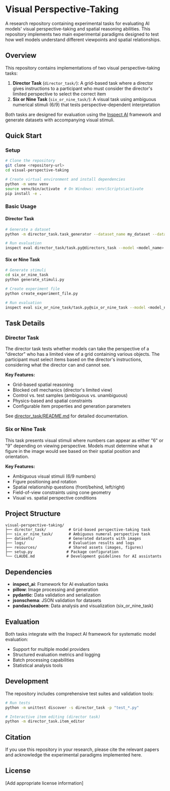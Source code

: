 # Visual Perspective-Taking

A research repository containing experimental tasks for evaluating AI models' visual perspective-taking and spatial reasoning abilities. This repository implements two main experimental paradigms designed to test how well models understand different viewpoints and spatial relationships.

## Overview

This repository contains implementations of two visual perspective-taking tasks:

1. **Director Task** (`director_task/`): A grid-based task where a director gives instructions to a participant who must consider the director's limited perspective to select the correct item
2. **Six or Nine Task** (`six_or_nine_task/`): A visual task using ambiguous numerical stimuli (6/9) that tests perspective-dependent interpretation

Both tasks are designed for evaluation using the [Inspect AI](https://inspect.aisi.org.uk/) framework and generate datasets with accompanying visual stimuli.

## Quick Start

### Setup

```bash
# Clone the repository
git clone <repository-url>
cd visual-perspective-taking

# Create virtual environment and install dependencies
python -m venv venv
source venv/bin/activate  # On Windows: venv\Scripts\activate
pip install -e .
```

### Basic Usage

#### Director Task
```bash
# Generate a dataset
python -m director_task.task_generator --dataset_name my_dataset --dataset_size 100

# Run evaluation
inspect eval director_task/task.py@directors_task --model <model_name>
```

#### Six or Nine Task
```bash
# Generate stimuli
cd six_or_nine_task
python generate_stimuli.py

# Create experiment file
python create_experiment_file.py

# Run evaluation
inspect eval six_or_nine_task/task.py@six_or_nine_task --model <model_name>
```

## Task Details

### Director Task
The director task tests whether models can take the perspective of a "director" who has a limited view of a grid containing various objects. The participant must select items based on the director's instructions, considering what the director can and cannot see.

**Key Features:**
- Grid-based spatial reasoning
- Blocked cell mechanics (director's limited view)
- Control vs. test samples (ambiguous vs. unambiguous)
- Physics-based and spatial constraints
- Configurable item properties and generation parameters

See [director_task/README.md](director_task/README.md) for detailed documentation.

### Six or Nine Task
This task presents visual stimuli where numbers can appear as either "6" or "9" depending on viewing perspective. Models must determine what a figure in the image would see based on their spatial position and orientation.

**Key Features:**
- Ambiguous visual stimuli (6/9 numbers)
- Figure positioning and rotation
- Spatial relationship questions (front/behind, left/right)
- Field-of-view constraints using cone geometry
- Visual vs. spatial perspective conditions

## Project Structure

```
visual-perspective-taking/
├── director_task/          # Grid-based perspective-taking task
├── six_or_nine_task/       # Ambiguous numeral perspective task
├── datasets/               # Generated datasets with images
├── logs/                   # Evaluation results and logs
├── resources/              # Shared assets (images, figures)
├── setup.py               # Package configuration
└── CLAUDE.md              # Development guidelines for AI assistants
```

## Dependencies

- **inspect_ai**: Framework for AI evaluation tasks
- **pillow**: Image processing and generation
- **pydantic**: Data validation and serialization
- **jsonschema**: JSON validation for datasets
- **pandas/seaborn**: Data analysis and visualization (six_or_nine_task)

## Evaluation

Both tasks integrate with the Inspect AI framework for systematic model evaluation:

- Support for multiple model providers
- Structured evaluation metrics and logging
- Batch processing capabilities
- Statistical analysis tools

## Development

The repository includes comprehensive test suites and validation tools:

```bash
# Run tests
python -m unittest discover -s director_task -p "test_*.py"

# Interactive item editing (director task)
python -m director_task.item_editor
```

## Citation

If you use this repository in your research, please cite the relevant papers and acknowledge the experimental paradigms implemented here.

## License

[Add appropriate license information]